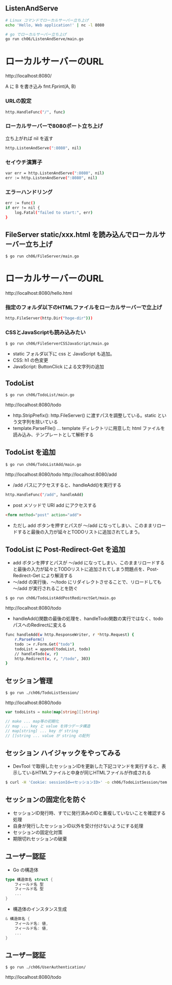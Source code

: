 ## ListenAndServe
```sh
# Linux コマンドでローカルサーバー立ち上げ
echo 'Hello, Web application!' | nc -l 8080

# go でローカルサーバー立ち上げ
go run ch06/ListenAndServe/main.go
```
# ローカルサーバーのURL
http://localhost:8080/

A に B を書き込み
fmt.Fprint(A, B)

### URLの設定
```sh
http.HandleFunc("/", func)
```

### ローカルサーバーで8080ポート立ち上げ

立ち上がれば nil を返す
```sh
http.ListenAndServe(":8080", nil)
```

### セイウチ演算子
```sh
var err = http.ListenAndServe(":8080", nil)
err := http.ListenAndServe(":8080", nil)
```

### エラーハンドリング

```sh
err := func()
if err != nil {
    log.Fatal("failed to start:", err)
}
```

## FileServer static/xxx.html を読み込んでローカルサーバー立ち上げ

```sh
$ go run ch06/FileServer/main.go
```
# ローカルサーバーのURL
http://localhost:8080/hello.html

### 指定のフォルダ以下のHTMLファイルをローカルサーバーで立上げ

```sh
http.FileServer(http.Dir("hoge-dir")))
```

### CSSとJavaScriptも読み込みたい
```sh
$ go run ch06/FileServerCSSJavaScript/main.go
```

- static フォルダ以下に css と JavaScript も追加。
- CSS: h1 の色変更
- JavaScript: ButtonClick による文字列の追加

## TodoList
```sh
$ go run ch06/TodoList/main.go
```
http://localhost:8080/todo

- http.StripPrefix(): http.FileServer() に渡すパスを調整している。static という文字列を除いている
- template.ParseFIle() ... template ディレクトリに用意した html ファイルを読み込み、テンプレートとして解析する

## TodoList を追加
```sh
$ go run ch06/TodoListAdd/main.go
```
http://localhost:8080/todo
http://localhost:8080/add

- /add パスにアクセスすると、handleAdd()を実行する
```sh
http.HandleFunc("/add", handleAdd)
```

- post メソッドで URI add にアクセスする
```html
<form method="post" action="add">
```

- ただし add ボタンを押すとパスが 〜/add になってしまい、このままリロードすると最後の入力が延々とTODOリストに追加されてしまう。

## TodoList に Post-Redirect-Get を追加
- add ボタンを押すとパスが 〜/add になってしまい、このままリロードすると最後の入力が延々とTODOリストに追加されてしまう問題点を、Post-Redirect-Get により解消する
- 〜/add の実行後、〜/todo にリダイレクトさせることで、リロードしても 〜/add が実行されることを防ぐ

```sh
$ go run ch06/TodoListAddPostRedirectGet/main.go
```
http://localhost:8080/todo

- handleAdd()関数の最後の処理を、handleTodo関数の実行ではなく、todoパスへのRedirectに変える
```sh
func handleAdd(w http.ResponseWriter, r *http.Request) {
	r.ParseForm()
	todo := r.Form.Get("todo")
	todoList = append(todoList, todo)
	// handleTodo(w, r)
	http.Redirect(w, r, "/todo", 303)
}
```

## セッション管理

```sh
$ go run ./ch06/TodoListSession/
```
http://localhost:8080/todo

```go
var todoLists = make(map[string][]string)

// make ... map等の初期化
// map ... key と value を持つデータ構造
// map[string] ... key が string
// []string ... value が string の配列
```

## セッション ハイジャックをやってみる

- DevTool で取得したセッションIDを更新した下記コマンドを実行すると、表示しているHTMLファイルと中身が同じHTMLファイルが作成される
```sh
$ curl -H 'Cookie: sessionId=<セッションID>' -o ch06/TodoListSession/templates/todo_session_hijack.html http://localhost:8080/todo
```

## セッションの固定化を防ぐ

- セッションID発行時、すでに発行済みのIDと重複していないことを確認する処理
- 自身が発行したセッションID以外を受け付けないようにする処理
- セッションの固定化対策
- 期限切れセッションの破棄

## ユーザー認証

- Go の構造体
```go
type 構造体名 struct {
	フィールド名 型
	フィールド名 型
	...
}
```

- 構造体のインスタンス生成
```go
& 構造体名 {
	フィールド名: 値,
	フィールド名: 値,
	...
}
```

## ユーザー認証

```sh
$ go run ./ch06/UserAuthentication/
```
http://localhost:8080/todo



